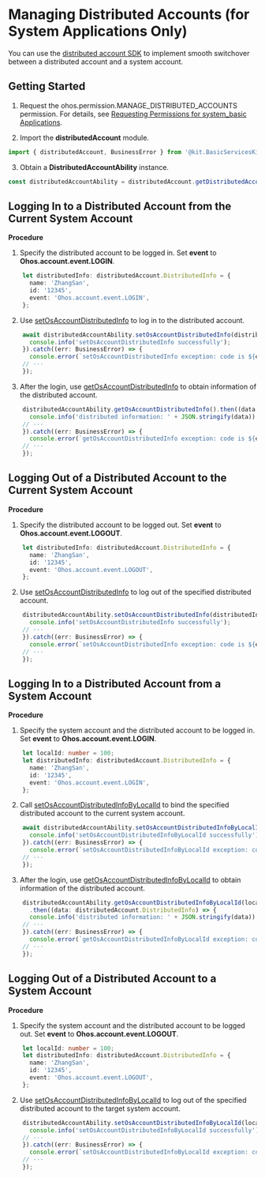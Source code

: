 # Managing Distributed Accounts (for System Applications Only)

<!--Kit: Basic Services Kit-->
<!--Subsystem: Account-->
<!--Owner: @steven-q-->
<!--Designer: @JiDong-CS1-->
<!--Tester: @zhaimengchao-->
<!--Adviser: @zengyawen-->

You can use the [distributed account SDK](../../reference/apis-basic-services-kit/js-apis-distributed-account.md) to implement smooth switchover between a distributed account and a system account.

## Getting Started

1. Request the ohos.permission.MANAGE_DISTRIBUTED_ACCOUNTS permission. For details, see [Requesting Permissions for system_basic Applications](../../security/AccessToken/determine-application-mode.md#requesting-permissions-for-system_basic-applications).

2. Import the **distributedAccount** module.

   <!-- @[import_the_distributed_account_module](https://gitcode.com/openharmony/applications_app_samples/blob/master/code/DocsSample/Account/ManageDistributedAccount/entry/src/main/ets/pages/Index.ets) -->

``` TypeScript
import { distributedAccount, BusinessError } from '@kit.BasicServicesKit';
```


3. Obtain a **DistributedAccountAbility** instance.

   <!-- @[obtain_the_single-instance_object_of_the_distributed_account](https://gitcode.com/openharmony/applications_app_samples/blob/master/code/DocsSample/Account/ManageDistributedAccount/entry/src/main/ets/pages/Index.ets) -->

``` TypeScript
const distributedAccountAbility = distributedAccount.getDistributedAccountAbility();
```


## Logging In to a Distributed Account from the Current System Account

**Procedure**

1. Specify the distributed account to be logged in. Set **event** to **Ohos.account.event.LOGIN**.

   <!-- @[define_the_distributed_account_information_to_be_logged_in](https://gitcode.com/openharmony/applications_app_samples/blob/master/code/DocsSample/Account/ManageDistributedAccount/entry/src/main/ets/pages/Index.ets) -->

``` TypeScript
    let distributedInfo: distributedAccount.DistributedInfo = {
      name: 'ZhangSan',
      id: '12345',
      event: 'Ohos.account.event.LOGIN',
    };
```


2. Use [setOsAccountDistributedInfo](../../reference/apis-basic-services-kit/js-apis-distributed-account.md#setosaccountdistributedinfo9) to log in to the distributed account.

   <!-- @[bind_the_current_system_account_to_the_specified_distributed_account](https://gitcode.com/openharmony/applications_app_samples/blob/master/code/DocsSample/Account/ManageDistributedAccount/entry/src/main/ets/pages/Index.ets) -->

``` TypeScript
    await distributedAccountAbility.setOsAccountDistributedInfo(distributedInfo).then(() => {
      console.info('setOsAccountDistributedInfo successfully');
    }).catch((err: BusinessError) => {
      console.error(`setOsAccountDistributedInfo exception: code is ${err.code}, message is ${err.message}`);
	// ···
    });
```


3. After the login, use [getOsAccountDistributedInfo](../../reference/apis-basic-services-kit/js-apis-distributed-account.md#getosaccountdistributedinfo9) to obtain information of the distributed account.

   <!-- @[view_the_login_information_of_distributed_account](https://gitcode.com/openharmony/applications_app_samples/blob/master/code/DocsSample/Account/ManageDistributedAccount/entry/src/main/ets/pages/Index.ets) -->

``` TypeScript
    distributedAccountAbility.getOsAccountDistributedInfo().then((data: distributedAccount.DistributedInfo) => {
      console.info('distributed information: ' + JSON.stringify(data));
	// ···
    }).catch((err: BusinessError) => {
      console.error(`getOsAccountDistributedInfo exception: code is ${err.code}, message is ${err.message}`);
	// ···
    });
```


## Logging Out of a Distributed Account to the Current System Account

**Procedure**

1. Specify the distributed account to be logged out. Set **event** to **Ohos.account.event.LOGOUT**.

   <!-- @[define_the_distributed_account_information_to_be_logged_out](https://gitcode.com/openharmony/applications_app_samples/blob/master/code/DocsSample/Account/ManageDistributedAccount/entry/src/main/ets/pages/Index.ets) -->

``` TypeScript
    let distributedInfo: distributedAccount.DistributedInfo = {
      name: 'ZhangSan',
      id: '12345',
      event: 'Ohos.account.event.LOGOUT',
    };
```

2. Use [setOsAccountDistributedInfo](../../reference/apis-basic-services-kit/js-apis-distributed-account.md#setosaccountdistributedinfo9) to log out of the specified distributed account.

   <!-- @[unbind_the_specified_distributed_account_from_the_current_system_account](https://gitcode.com/openharmony/applications_app_samples/blob/master/code/DocsSample/Account/ManageDistributedAccount/entry/src/main/ets/pages/Index.ets) -->

``` TypeScript
    distributedAccountAbility.setOsAccountDistributedInfo(distributedInfo).then(() => {
      console.info('setOsAccountDistributedInfo successfully');
	// ···
    }).catch((err: BusinessError) => {
      console.error(`setOsAccountDistributedInfo exception: code is ${err.code}, message is ${err.message}`);
	// ···
    });
```


## Logging In to a Distributed Account from a System Account

**Procedure**

1. Specify the system account and the distributed account to be logged in. Set **event** to **Ohos.account.event.LOGIN**.

   <!-- @[determine_the_target_system_account_and_define_the_distributed_account_information_to_be_logged_in](https://gitcode.com/openharmony/applications_app_samples/blob/master/code/DocsSample/Account/ManageDistributedAccount/entry/src/main/ets/pages/Index.ets) -->

``` TypeScript
    let localId: number = 100;
    let distributedInfo: distributedAccount.DistributedInfo = {
      name: 'ZhangSan',
      id: '12345',
      event: 'Ohos.account.event.LOGIN',
    };
```


2. Call [setOsAccountDistributedInfoByLocalId](../../reference/apis-basic-services-kit/js-apis-distributed-account-sys.md#setosaccountdistributedinfobylocalid10) to bind the specified distributed account to the current system account.

   <!-- @[bind_the_specified_distributed_account_to_the_current_system_account](https://gitcode.com/openharmony/applications_app_samples/blob/master/code/DocsSample/Account/ManageDistributedAccount/entry/src/main/ets/pages/Index.ets) -->

``` TypeScript
    await distributedAccountAbility.setOsAccountDistributedInfoByLocalId(localId, distributedInfo).then(() => {
      console.info('setOsAccountDistributedInfoByLocalId successfully');
    }).catch((err: BusinessError) => {
      console.error(`setOsAccountDistributedInfoByLocalId exception: code is ${err.code}, message is ${err.message}`);
	// ···
    });
```


3. After the login, use [getOsAccountDistributedInfoByLocalId](../../reference/apis-basic-services-kit/js-apis-distributed-account-sys.md#getosaccountdistributedinfobylocalid10) to obtain information of the distributed account.

   <!-- @[view_the_login_information_of_a_distributed_account](https://gitcode.com/openharmony/applications_app_samples/blob/master/code/DocsSample/Account/ManageDistributedAccount/entry/src/main/ets/pages/Index.ets) -->

``` TypeScript
    distributedAccountAbility.getOsAccountDistributedInfoByLocalId(localId)
      .then((data: distributedAccount.DistributedInfo) => {
      console.info('distributed information: ' + JSON.stringify(data));
	// ···
    }).catch((err: BusinessError) => {
      console.error(`getOsAccountDistributedInfoByLocalId exception: code is ${err.code}, message is ${err.message}`);
	// ···
    });
```


## Logging Out of a Distributed Account to a System Account

**Procedure**

1. Specify the system account and the distributed account to be logged out. Set **event** to **Ohos.account.event.LOGOUT**.

   <!-- @[determine_the_target_system_account_and_define_the_distributed_account_information_to_be_logged_out](https://gitcode.com/openharmony/applications_app_samples/blob/master/code/DocsSample/Account/ManageDistributedAccount/entry/src/main/ets/pages/Index.ets) -->

``` TypeScript
    let localId: number = 100;
    let distributedInfo: distributedAccount.DistributedInfo = {
      name: 'ZhangSan',
      id: '12345',
      event: 'Ohos.account.event.LOGOUT',
    };
```


2. Use [setOsAccountDistributedInfoByLocalId](../../reference/apis-basic-services-kit/js-apis-distributed-account-sys.md#setosaccountdistributedinfobylocalid10) to log out of the specified distributed account to the target system account.

   <!-- @[unbind_the_specified_distributed_account_from_the_target_system_account](https://gitcode.com/openharmony/applications_app_samples/blob/master/code/DocsSample/Account/ManageDistributedAccount/entry/src/main/ets/pages/Index.ets) -->

``` TypeScript
    distributedAccountAbility.setOsAccountDistributedInfoByLocalId(localId, distributedInfo).then(() => {
      console.info('setOsAccountDistributedInfoByLocalId successfully');
	// ···
    }).catch((err: BusinessError) => {
      console.error(`setOsAccountDistributedInfoByLocalId exception: code is ${err.code}, message is ${err.message}`);
	// ···
    });
```
